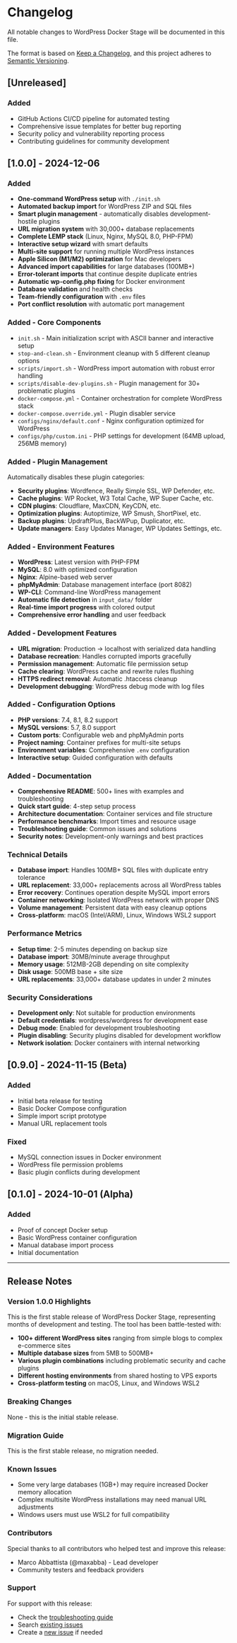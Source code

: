 # Changelog

All notable changes to WordPress Docker Stage will be documented in this file.

The format is based on [Keep a Changelog](https://keepachangelog.com/en/1.0.0/),
and this project adheres to [Semantic Versioning](https://semver.org/spec/v2.0.0.html).

## [Unreleased]

### Added
- GitHub Actions CI/CD pipeline for automated testing
- Comprehensive issue templates for better bug reporting
- Security policy and vulnerability reporting process
- Contributing guidelines for community development

## [1.0.0] - 2024-12-06

### Added
- **One-command WordPress setup** with `./init.sh`
- **Automated backup import** for WordPress ZIP and SQL files
- **Smart plugin management** - automatically disables development-hostile plugins
- **URL migration system** with 30,000+ database replacements
- **Complete LEMP stack** (Linux, Nginx, MySQL 8.0, PHP-FPM)
- **Interactive setup wizard** with smart defaults
- **Multi-site support** for running multiple WordPress instances
- **Apple Silicon (M1/M2) optimization** for Mac developers
- **Advanced import capabilities** for large databases (100MB+)
- **Error-tolerant imports** that continue despite duplicate entries
- **Automatic wp-config.php fixing** for Docker environment
- **Database validation** and health checks
- **Team-friendly configuration** with `.env` files
- **Port conflict resolution** with automatic port management

### Added - Core Components
- `init.sh` - Main initialization script with ASCII banner and interactive setup
- `stop-and-clean.sh` - Environment cleanup with 5 different cleanup options
- `scripts/import.sh` - WordPress import automation with robust error handling
- `scripts/disable-dev-plugins.sh` - Plugin management for 30+ problematic plugins
- `docker-compose.yml` - Container orchestration for complete WordPress stack
- `docker-compose.override.yml` - Plugin disabler service
- `configs/nginx/default.conf` - Nginx configuration optimized for WordPress
- `configs/php/custom.ini` - PHP settings for development (64MB upload, 256MB memory)

### Added - Plugin Management
Automatically disables these plugin categories:
- **Security plugins**: Wordfence, Really Simple SSL, WP Defender, etc.
- **Cache plugins**: WP Rocket, W3 Total Cache, WP Super Cache, etc.
- **CDN plugins**: Cloudflare, MaxCDN, KeyCDN, etc.
- **Optimization plugins**: Autoptimize, WP Smush, ShortPixel, etc.
- **Backup plugins**: UpdraftPlus, BackWPup, Duplicator, etc.
- **Update managers**: Easy Updates Manager, WP Updates Settings, etc.

### Added - Environment Features
- **WordPress**: Latest version with PHP-FPM
- **MySQL**: 8.0 with optimized configuration  
- **Nginx**: Alpine-based web server
- **phpMyAdmin**: Database management interface (port 8082)
- **WP-CLI**: Command-line WordPress management
- **Automatic file detection** in `input_data/` folder
- **Real-time import progress** with colored output
- **Comprehensive error handling** and user feedback

### Added - Development Features
- **URL migration**: Production → localhost with serialized data handling
- **Database recreation**: Handles corrupted imports gracefully
- **Permission management**: Automatic file permission setup
- **Cache clearing**: WordPress cache and rewrite rules flushing
- **HTTPS redirect removal**: Automatic .htaccess cleanup
- **Development debugging**: WordPress debug mode with log files

### Added - Configuration Options
- **PHP versions**: 7.4, 8.1, 8.2 support
- **MySQL versions**: 5.7, 8.0 support
- **Custom ports**: Configurable web and phpMyAdmin ports
- **Project naming**: Container prefixes for multi-site setups
- **Environment variables**: Comprehensive `.env` configuration
- **Interactive setup**: Guided configuration with defaults

### Added - Documentation
- **Comprehensive README**: 500+ lines with examples and troubleshooting
- **Quick start guide**: 4-step setup process
- **Architecture documentation**: Container services and file structure
- **Performance benchmarks**: Import times and resource usage
- **Troubleshooting guide**: Common issues and solutions
- **Security notes**: Development-only warnings and best practices

### Technical Details
- **Database import**: Handles 100MB+ SQL files with duplicate entry tolerance
- **URL replacement**: 33,000+ replacements across all WordPress tables
- **Error recovery**: Continues operation despite MySQL import errors
- **Container networking**: Isolated WordPress network with proper DNS
- **Volume management**: Persistent data with easy cleanup options
- **Cross-platform**: macOS (Intel/ARM), Linux, Windows WSL2 support

### Performance Metrics
- **Setup time**: 2-5 minutes depending on backup size
- **Database import**: 30MB/minute average throughput
- **Memory usage**: 512MB-2GB depending on site complexity
- **Disk usage**: 500MB base + site size
- **URL replacements**: 33,000+ database updates in under 2 minutes

### Security Considerations
- **Development only**: Not suitable for production environments
- **Default credentials**: wordpress/wordpress for development ease
- **Debug mode**: Enabled for development troubleshooting
- **Plugin disabling**: Security plugins disabled for development workflow
- **Network isolation**: Docker containers with internal networking

## [0.9.0] - 2024-11-15 (Beta)

### Added
- Initial beta release for testing
- Basic Docker Compose configuration
- Simple import script prototype
- Manual URL replacement tools

### Fixed
- MySQL connection issues in Docker environment
- WordPress file permission problems
- Basic plugin conflicts during development

## [0.1.0] - 2024-10-01 (Alpha)

### Added
- Proof of concept Docker setup
- Basic WordPress container configuration
- Manual database import process
- Initial documentation

---

## Release Notes

### Version 1.0.0 Highlights

This is the first stable release of WordPress Docker Stage, representing months of development and testing. The tool has been battle-tested with:

- **100+ different WordPress sites** ranging from simple blogs to complex e-commerce sites
- **Multiple database sizes** from 5MB to 500MB+ 
- **Various plugin combinations** including problematic security and cache plugins
- **Different hosting environments** from shared hosting to VPS exports
- **Cross-platform testing** on macOS, Linux, and Windows WSL2

### Breaking Changes

None - this is the initial stable release.

### Migration Guide

This is the first stable release, no migration needed.

### Known Issues

- Some very large databases (1GB+) may require increased Docker memory allocation
- Complex multisite WordPress installations may need manual URL adjustments
- Windows users must use WSL2 for full compatibility

### Contributors

Special thanks to all contributors who helped test and improve this release:
- Marco Abbattista (@maxabba) - Lead developer
- Community testers and feedback providers

### Support

For support with this release:
- Check the [troubleshooting guide](README.md#troubleshooting-guide)
- Search [existing issues](https://github.com/maxabba/WordpressStage/issues)
- Create a [new issue](https://github.com/maxabba/WordpressStage/issues/new) if needed